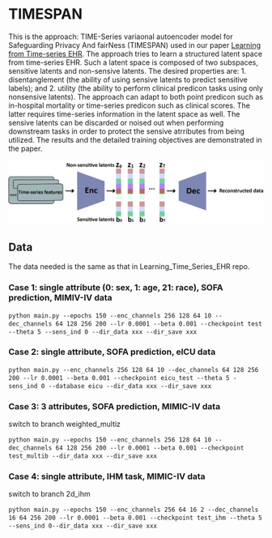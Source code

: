 # TIMESPAN 

This is the approach: TIME-Series variaonal autoencoder model for Safeguarding Privacy And fairNess (TIMESPAN) used in our paper [Learning from Time-series EHR](https://arxiv.org/abs/2309.11373). The approach tries to learn a structured latent space from time-series EHR. Such a latent space is composed of two subspaces, sensitive latents and non-sensive latents. The desired properties are: 1. disentanglement (the ability of using sensive latents to predict sensitive labels); and 2. utility (the ability to perform clinical predicon tasks using only nonsensive latents).  The approach can adapt to both point predicon such as in-hospital mortality or time-series predicon such as clinical scores. The latter requires time-series information in the latent space as well. The sensive latents can be discarded or noised out when performing downstream tasks in order to protect the sensive atrributes from being utilized. The results and the detailed training objectives are demonstrated in the paper.  

![Schematic](./images/schematic.jpg)

## Data 
The data needed is the same as that in Learning_Time_Series_EHR repo. 

###  Case 1: single attribute (0: sex, 1: age, 21: race), SOFA prediction, MIMIV-IV data
	python main.py --epochs 150 --enc_channels 256 128 64 10 --dec_channels 64 128 256 200 --lr 0.0001 --beta 0.001 --checkpoint test --theta 5 --sens_ind 0 --dir_data xxx --dir_save xxx
### Case 2: single attribute,  SOFA prediction, eICU data
	python main.py --enc_channels 256 128 64 10 --dec_channels 64 128 256 200 --lr 0.0001 --beta 0.001 --checkpoint eicu_test --theta 5 -sens_ind 0 --database eicu --dir_data xxx --dir_save xxx
### Case 3: 3 attributes, SOFA prediction, MIMIC-IV data 
switch to branch weighted_multiz 

	python main.py --epochs 150 --enc_channels 256 128 64 10 --dec_channels 64 128 256 200 --lr 0.0001 --beta 0.001 --checkpoint test_multib --dir_data xxx --dir_save xxx

### Case 4: single attribute, IHM task,  MIMIC-IV data 
switch to branch 2d_ihm

	python main.py --epochs 150 --enc_channels 256 64 16 2 --dec_channels 16 64 256 200 --lr 0.0001 --beta 0.001 --checkpoint test_ihm --theta 5 --sens_ind 0--dir_data xxx --dir_save xxx
